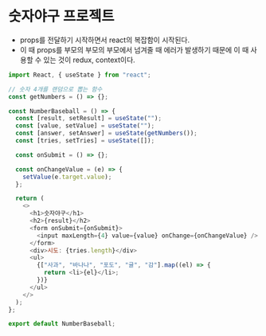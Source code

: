 # 숫자야구 프로젝트
- props를 전달하기 시작하면서 react의 복잡함이 시작된다.
- 이 때 props를 부모의 부모의 부모에서 넘겨줄 때 에러가 발생하기 때문에 이 때 사용할 수 있는 것이 redux, context이다.
```javaScript
import React, { useState } from "react";

// 숫자 4개를 랜덤으로 뽑는 함수
const getNumbers = () => {};

const NumberBaseball = () => {
  const [result, setResult] = useState("");
  const [value, setValue] = useState("");
  const [answer, setAnswer] = useState(getNumbers());
  const [tries, setTries] = useState([]);

  const onSubmit = () => {};

  const onChangeValue = (e) => {
    setValue(e.target.value);
  };

  return (
    <>
      <h1>숫자야구</h1>
      <h2>{result}</h2>
      <form onSubmit={onSubmit}>
        <input maxLength={4} value={value} onChange={onChangeValue} />
      </form>
      <div>시도: {tries.length}</div>
      <ul>
        {["사과", "바나나", "포도", "귤", "감"].map((el) => {
          return <li>{el}</li>;
        })}
      </ul>
    </>
  );
};

export default NumberBaseball;

```
